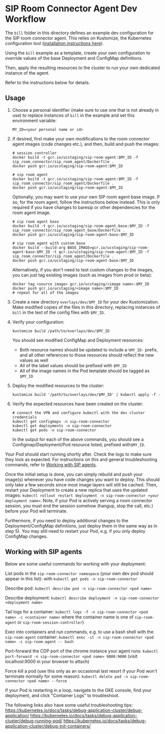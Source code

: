 # SIP Room Connector Agent Dev Workflow
The `bill` folder in this directory defines an example dev configuration for the SIP room connector agent.
This relies on Kustomize, the Kubernetes configuration tool 
([installation instructions here](https://kubectl.docs.kubernetes.io/installation/kustomize/)).

Using the `bill` example as a template, create your own configuration to override values of the base Deployment and
ConfigMap definitions.

Then, apply the resulting resources to the cluster to run your own dedicated instance of the agent.

Refer to the instructions below for details.

## Usage

 1) Choose a personal identifier (make sure to use one that is not already in use) to replace instances of `bill` in the
 example and set this environment variable:

    ```
    MY_ID=<your personal name or id>
    ```
 
 2) If desired, first make your own modifications to the room connector agent images (code changes etc.), and then,
    build and push the images:
    ```
    # session controller
    docker build -t gcr.io/ucstaging/sip-room-agent:$MY_ID -f sip_room_connector/sip_room_agent/Dockerfile .
    docker push gcr.io/ucstaging/sip-room-agent:$MY_ID

    # sip room agent
    docker build -t gcr.io/ucstaging/sip-room-agent:$MY_ID -f sip_room_connector/sip_room_agent/Dockerfile .
    docker push gcr.io/ucstaging/sip-room-agent:$MY_ID
    ```
 
    Optionally, you may want to use your own SIP room agent base image. If so, for the room agent, follow the
    instructions below instead. This is only required if you have changes to baresip or other dependencies for the
    room agent image.

    ```
    # sip room agent base
    docker build -t gcr.io/ucstaging/sip-room-agent-base:$MY_ID -f sip_room_connector/sip_room_agent_base/Dockerfile .
    docker push gcr.io/ucstaging/sip-room-agent-base:$MY_ID
    
    # sip room agent with custom base
    docker build --build-arg BASE_IMAGE=gcr.io/ucstaging/sip-room-agent-base:$MY_ID -t gcr.io/ucstaging/sip-room-agent:$MY_ID -f sip_room_connector/sip_room_agent/Dockerfile .
    docker push gcr.io/ucstaging/sip-room-agent-base:$MY_ID
    ```
    
    Alternatively, if you don't need to test custom changes to the images, you can just tag existing images (such as
    images from prod or beta):
    ```
    docker tag <source image> gcr.io/ucstaging/<image name>:$MY_ID
    docker push gcr.io/ucstaging/<image name>:$MY_ID
    # repeat for all of the images 
    ```

 3) Create a new directory `overlays/dev/$MY_ID` for your dev Kustomization. Make modified copies of the files
 in this  directory, replacing instances of `bill` in the text of the config files with `$MY_ID`.


 4) Verify your configuration:
    ```
    kustomize build /path/to/overlays/dev/$MY_ID
    ```
    
    You should see modified ConfigMap and Deployment resources:
    * Both resource names should be updated to include a `%MY_ID-` prefix, and all other references to those
    resources should reflect the new values as well
    * All of the label values should be prefixed with `$MY_ID`
    * All of the image names in the Pod template should be tagged as `$MY_ID`

 5) Deploy the modified resources to the cluster:
    ```
    kustomize build '/path/to/overlays/dev/$MY_ID' | kubectl apply -f -
    ```

 6) Verify the expected resources have been created on the cluster:
     ```
     # connect the VPN and configure kubectl with the dev cluster credentials 
     kubectl get configmaps -n sip-room-connector
     kubectl get deployments -n sip-room-connector
     kubectl get pods -n sip-room-connector
     ```
    
     In the output for each of the above commands, you should see a Configmap/Deployment/Pod resource listed, prefixed
     with`$MY_ID`.

Your Pod should start running shortly after. Check the logs to make sure they look as expected. For instructions on this
and general troubleshooting commands, refer to [Working with SIP agents](#working-with-sip-agents).

Once the initial setup is done, you can simply rebuild and push your image(s) whenever you have code changes you want
to deploy. This should only take a few seconds since most image layers will still be cached. Then, restart your
Deployment to create a new replica that uses the updated images:
`kubectl rollout restart deployment -n sip-room-connector
<your deployment name>`. Note, if your Pod is actively serving a room connector session, you must end the
session somehow (hangup, stop the call, etc.) before your Pod will terminate.

Furthermore, if you need to deploy additional changes to the Deployment/ConfigMap definitions, just deploy them in the
same way as in step 5). You may still need to restart your Pod, e.g. if you only deploy ConfigMap changes.

## Working with SIP agents

Below are some useful commands for working with your deployment:

List pods in the `sip-room-connector namespace` (your own dev pod should appear in this list): with
`kubectl get pods -n sip-room-connector`

Describe pod: `kubectl describe pod -n sip-room-connector <pod name>`

Describe deployment: `kubectl describe deployment -n sip-room-connector <deployment name>`

Tail logs for a container: `kubectl logs -f -n sip-room-connector <pod name> -c <container name>` where the container
name is one of `sip-room-agent` or `sip-room-session-controller`)

Exec into containers and run commands, e.g. to use a bash shell with the `sip-room-agent` container:
`kubectl exec -it -n sip-room-connector <pod name> -c sip-room-agent -- bash`

Port-forward the CDP port of the chrome instance your agent runs: `kubectl port-forward -n sip-room-connector <pod name> 9000:9000`
(visit localhost:9000 in your browser to attach)

Force kill a pod (use this only as an occasional last resort if your Pod won't terminate normally for some reason):
`kubectl delete pod -n sip-room-connector <pod name> --force`

If your Pod is restarting in a loop, navigate to the GKE console, find your deployment, and click "Container Logs" to
troubleshoot.

The following links also have some useful troubleshooting tips:
https://kubernetes.io/docs/tasks/debug-application-cluster/debug-application/
https://kubernetes.io/docs/tasks/debug-application-cluster/debug-running-pod/
https://kubernetes.io/docs/tasks/debug-application-cluster/debug-init-containers/
